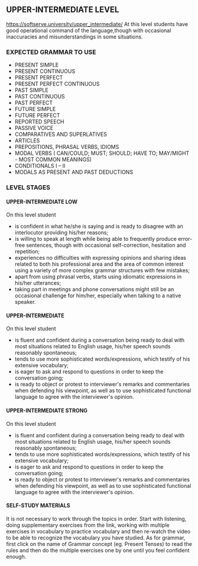 ## UPPER-INTERMEDIATE LEVEL
https://softserve.university/upper_intermediate/
At this level students have good operational command of the language,though with occasional inaccuracies and misunderstandings in some situations.
### EXPECTED GRAMMAR TO USE
- PRESENT SIMPLE
- PRESENT CONTINUOUS
- PRESENT PERFECT
- PRESENT PERFECT CONTINUOUS
- PAST SIMPLE
- PAST CONTINUOUS
- PAST PERFECT
- FUTURE SIMPLE
- FUTURE PERFECT
- REPORTED SPEECH
- PASSIVE VOICE
- COMPARATIVES AND SUPERLATIVES
- ARTICLES
- PREPOSITIONS, PHRASAL VERBS, IDIOMS
- MODAL VERBS ( CAN/COULD; MUST; SHOULD; HAVE TO; MAY/MIGHT - MOST COMMON MEANINGS)
- CONDITIONALS I – II
- MODALS AS PRESENT AND PAST DEDUCTIONS
### LEVEL STAGES
#### UPPER-INTERMEDIATE LOW
On this level student
- is confident in what he/she is saying and is ready to disagree with an interlocutor providing his/her reasons;
- is willing to speak at length while being able to frequently produce error-free sentences, though with occasional self-correction, hesitation and repetition;
- experiences no difficulties with expressing opinions and sharing ideas related to both his professional area and the area of common interest using a variety of more complex grammar structures with few mistakes;
- apart from using phrasal verbs, starts using idiomatic expressions in his/her utterances;
- taking part in meetings and phone conversations might still be an occasional challenge for him/her, especially when talking to a native speaker. 
#### UPPER-INTERMEDIATE
On this level student
- is fluent and confident during a conversation being ready to deal with most situations related to English usage, his/her speech sounds reasonably spontaneous;
- tends to use more sophisticated words/expressions, which testify of his extensive vocabulary;
- is eager to ask and respond to questions in order to keep the conversation going;
- is ready to object or protest to interviewer's remarks and commentaries when defending his viewpoint, as well as to use sophisticated functional language to agree with the interviewer's opinion.
#### UPPER-INTERMEDIATE STRONG
On this level student
- is fluent and confident during a conversation being ready to deal with most situations related to English usage, his/her speech sounds reasonably spontaneous;
- tends to use more sophisticated words/expressions, which testify of his extensive vocabulary;
- is eager to ask and respond to questions in order to keep the conversation going;
- is ready to object or protest to interviewer's remarks and commentaries when defending his viewpoint, as well as to use sophisticated functional language to agree with the interviewer's opinion. 
#### SELF-STUDY MATERIALS
It is not necessary to work through the topics in order.
Start with listening, doing supplementary exercises from the link, working with multiple exercises in vocabulary to practice vocabulary and then re-watch the video to be able to recognize the vocabulary you have studied.
As for grammar, first click on the name of Grammar concept (eg. Present Tenses) to read the rules and then do the multiple exercises one by one until you feel confident enough. 